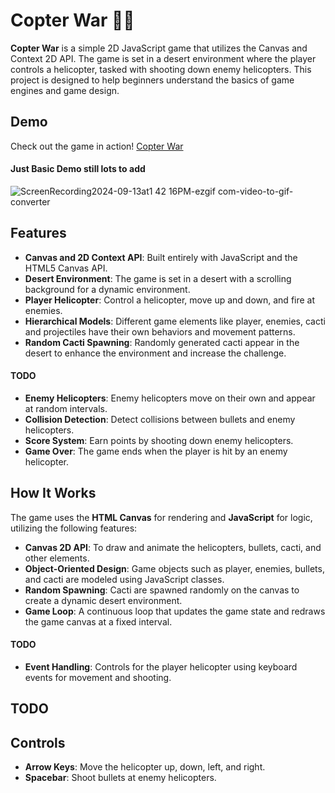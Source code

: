 # Copter War 🚁🔥

**Copter War** is a simple 2D JavaScript game that utilizes the Canvas and Context 2D API. The game is set in a desert
environment where the player controls a helicopter, tasked with shooting down enemy helicopters. This project is
designed to help beginners understand the basics of game engines and game design.

## Demo

Check out the game in action!
[Copter War](https://yashas-hm.github.io/copter-war/)

#### Just Basic Demo still lots to add
![ScreenRecording2024-09-13at1 42 16PM-ezgif com-video-to-gif-converter](https://github.com/user-attachments/assets/bb6b63c5-f354-4808-81a1-b230a60768c0)

## Features

- **Canvas and 2D Context API**: Built entirely with JavaScript and the HTML5 Canvas API.
- **Desert Environment**: The game is set in a desert with a scrolling background for a dynamic environment.
- **Player Helicopter**: Control a helicopter, move up and down, and fire at enemies.
- **Hierarchical Models**: Different game elements like player, enemies, cacti and projectiles have their own behaviors
  and movement patterns.
- **Random Cacti Spawning**: Randomly generated cacti appear in the desert to enhance the environment and increase the
  challenge.

#### TODO

- **Enemy Helicopters**: Enemy helicopters move on their own and appear at random intervals.
- **Collision Detection**: Detect collisions between bullets and enemy helicopters.
- **Score System**: Earn points by shooting down enemy helicopters.
- **Game Over**: The game ends when the player is hit by an enemy helicopter.

## How It Works

The game uses the **HTML Canvas** for rendering and **JavaScript** for logic, utilizing the following features:

- **Canvas 2D API**: To draw and animate the helicopters, bullets, cacti, and other elements.
- **Object-Oriented Design**: Game objects such as player, enemies, bullets, and cacti are modeled using JavaScript
  classes.
- **Random Spawning**: Cacti are spawned randomly on the canvas to create a dynamic desert environment.
- **Game Loop**: A continuous loop that updates the game state and redraws the game canvas at a fixed interval.
#### TODO
- **Event Handling**: Controls for the player helicopter using keyboard events for movement and shooting.

## TODO
## Controls

- **Arrow Keys**: Move the helicopter up, down, left, and right.
- **Spacebar**: Shoot bullets at enemy helicopters.
